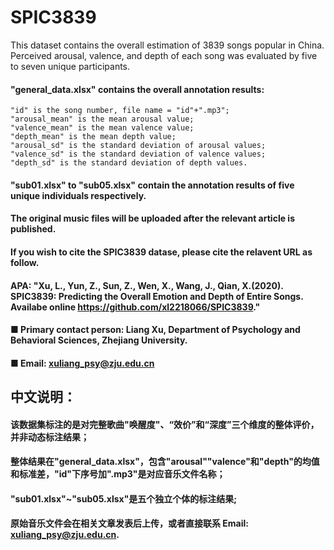 # SPIC3839

This dataset contains the overall estimation of 3839 songs popular in China.
Perceived arousal, valence, and depth of each song was evaluated  by five to seven unique participants.

#### "general_data.xlsx" contains the overall annotation results:
	"id" is the song number, file name = "id"+".mp3";
	"arousal_mean" is the mean arousal value;
	"valence_mean" is the mean valence value;
	"depth_mean" is the mean depth value;
	"arousal_sd" is the standard deviation of arousal values;
	"valence_sd" is the standard deviation of valence values;
	"depth_sd" is the standard deviation of depth values.

####  "sub01.xlsx" to "sub05.xlsx" contain the annotation results of five unique individuals respectively.
####  The original music files will be uploaded after the relevant article is published.
####  If you wish to cite the SPIC3839 datase, please cite the relavent URL as follow.
####  APA: "Xu, L., Yun, Z., Sun, Z., Wen, X., Wang, J., Qian, X.(2020). SPIC3839: Predicting the Overall Emotion and Depth of Entire Songs. Availabe online https://github.com/xl2218066/SPIC3839."
####  ■ Primary contact person: Liang Xu, Department of Psychology and Behavioral Sciences, Zhejiang University.
####  ■ Email: xuliang_psy@zju.edu.cn

## 中文说明：
#### 该数据集标注的是对完整歌曲"唤醒度"、“效价”和“深度”三个维度的整体评价，并非动态标注结果；
#### 整体结果在"general_data.xlsx"，包含"arousal""valence"和"depth"的均值和标准差，"id"下序号加".mp3"是对应音乐文件名称；
#### "sub01.xlsx"~"sub05.xlsx"是五个独立个体的标注结果;
#### 原始音乐文件会在相关文章发表后上传，或者直接联系 Email: xuliang_psy@zju.edu.cn.
